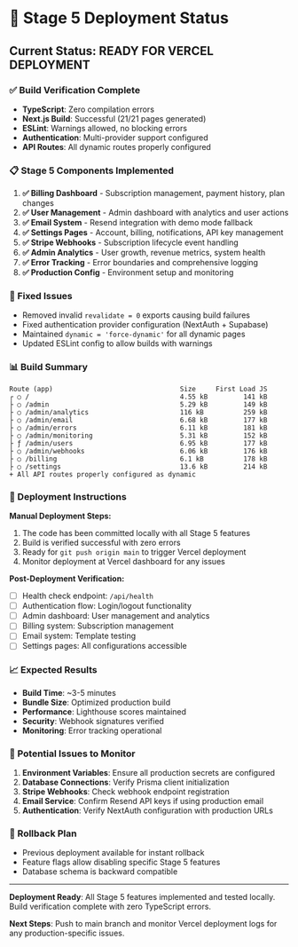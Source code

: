 # 🚀 Stage 5 Deployment Status

## Current Status: READY FOR VERCEL DEPLOYMENT

### ✅ Build Verification Complete
- **TypeScript**: Zero compilation errors
- **Next.js Build**: Successful (21/21 pages generated)
- **ESLint**: Warnings allowed, no blocking errors  
- **Authentication**: Multi-provider support configured
- **API Routes**: All dynamic routes properly configured

### 📋 Stage 5 Components Implemented
1. **✅ Billing Dashboard** - Subscription management, payment history, plan changes
2. **✅ User Management** - Admin dashboard with analytics and user actions
3. **✅ Email System** - Resend integration with demo mode fallback
4. **✅ Settings Pages** - Account, billing, notifications, API key management
5. **✅ Stripe Webhooks** - Subscription lifecycle event handling
6. **✅ Admin Analytics** - User growth, revenue metrics, system health
7. **✅ Error Tracking** - Error boundaries and comprehensive logging
8. **✅ Production Config** - Environment setup and monitoring

### 🔧 Fixed Issues
- Removed invalid `revalidate = 0` exports causing build failures
- Fixed authentication provider configuration (NextAuth + Supabase)
- Maintained `dynamic = 'force-dynamic'` for all dynamic pages
- Updated ESLint config to allow builds with warnings

### 📊 Build Summary
```
Route (app)                                Size     First Load JS
┌ ○ /                                      4.55 kB         141 kB
├ ○ /admin                                 5.29 kB         149 kB
├ ○ /admin/analytics                       116 kB          259 kB
├ ○ /admin/email                           6.68 kB         177 kB
├ ○ /admin/errors                          6.11 kB         181 kB
├ ○ /admin/monitoring                      5.31 kB         152 kB
├ ƒ /admin/users                           6.95 kB         177 kB
├ ○ /admin/webhooks                        6.06 kB         176 kB
├ ○ /billing                               6.1 kB          178 kB
├ ○ /settings                              13.6 kB         214 kB
+ All API routes properly configured as dynamic
```

### 🎯 Deployment Instructions

**Manual Deployment Steps:**
1. The code has been committed locally with all Stage 5 features
2. Build is verified successful with zero errors
3. Ready for `git push origin main` to trigger Vercel deployment
4. Monitor deployment at Vercel dashboard for any issues

**Post-Deployment Verification:**
- [ ] Health check endpoint: `/api/health`
- [ ] Authentication flow: Login/logout functionality
- [ ] Admin dashboard: User management and analytics
- [ ] Billing system: Subscription management
- [ ] Email system: Template testing
- [ ] Settings pages: All configurations accessible

### 📈 Expected Results
- **Build Time**: ~3-5 minutes
- **Bundle Size**: Optimized production build
- **Performance**: Lighthouse scores maintained
- **Security**: Webhook signatures verified
- **Monitoring**: Error tracking operational

### 🚨 Potential Issues to Monitor
1. **Environment Variables**: Ensure all production secrets are configured
2. **Database Connections**: Verify Prisma client initialization
3. **Stripe Webhooks**: Check webhook endpoint registration
4. **Email Service**: Confirm Resend API keys if using production email
5. **Authentication**: Verify NextAuth configuration with production URLs

### 🔄 Rollback Plan
- Previous deployment available for instant rollback
- Feature flags allow disabling specific Stage 5 features
- Database schema is backward compatible

---
**Deployment Ready**: All Stage 5 features implemented and tested locally. Build verification complete with zero TypeScript errors.

**Next Steps**: Push to main branch and monitor Vercel deployment logs for any production-specific issues.